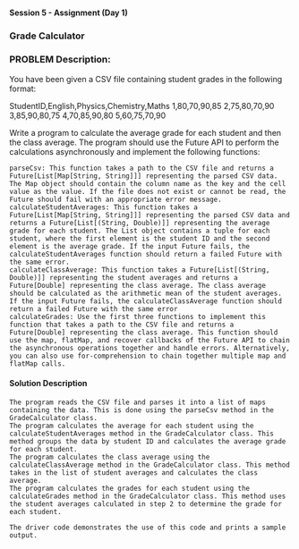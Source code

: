 #### Session 5 - Assignment (Day 1)
### Grade Calculator
### PROBLEM Description: 


You have been given a CSV file containing student grades in the following format:

StudentID,English,Physics,Chemistry,Maths
1,80,70,90,85
2,75,80,70,90
3,85,90,80,75
4,70,85,90,80
5,60,75,70,90

Write a program to calculate the average grade for each student and then the class average. The program should use the Future API to perform the calculations asynchronously and implement the following functions:

    parseCsv: This function takes a path to the CSV file and returns a Future[List[Map[String, String]]] representing the parsed CSV data. The Map object should contain the column name as the key and the cell value as the value. If the file does not exist or cannot be read, the Future should fail with an appropriate error message.
    calculateStudentAverages: This function takes a Future[List[Map[String, String]]] representing the parsed CSV data and returns a Future[List[(String, Double)]] representing the average grade for each student. The List object contains a tuple for each student, where the first element is the student ID and the second element is the average grade. If the input Future fails, the calculateStudentAverages function should return a failed Future with the same error.
    calculateClassAverage: This function takes a Future[List[(String, Double)]] representing the student averages and returns a Future[Double] representing the class average. The class average should be calculated as the arithmetic mean of the student averages. If the input Future fails, the calculateClassAverage function should return a failed Future with the same error
    calculateGrades: Use the first three functions to implement this function that takes a path to the CSV file and returns a Future[Double] representing the class average. This function should use the map, flatMap, and recover callbacks of the Future API to chain the asynchronous operations together and handle errors. Alternatively, you can also use for-comprehension to chain together multiple map and flatMap calls.
   


#### Solution Description

    The program reads the CSV file and parses it into a list of maps containing the data. This is done using the parseCsv method in the GradeCalculator class.
    The program calculates the average for each student using the calculateStudentAverages method in the GradeCalculator class. This method groups the data by student ID and calculates the average grade for each student.
    The program calculates the class average using the calculateClassAverage method in the GradeCalculator class. This method takes in the list of student averages and calculates the class average.
    The program calculates the grades for each student using the calculateGrades method in the GradeCalculator class. This method uses the student averages calculated in step 2 to determine the grade for each student.
    
    The driver code demonstrates the use of this code and prints a sample output.
    

